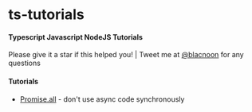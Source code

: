 # ts-tutorials

#### Typescript Javascript NodeJS Tutorials

Please give it a star if this helped you! | Tweet me at [@blacnoon](https://twitter.com/blacnoon) for any questions

#### Tutorials
- [Promise.all](https://github.com/ovatiq/ts-tutorials/tree/main/Promise.all) - don't use async code synchronously
